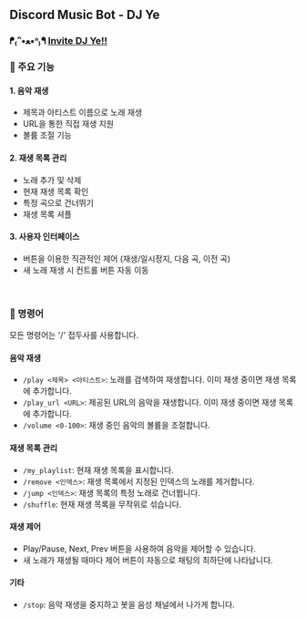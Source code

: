 ## Discord Music Bot - DJ Ye

### ᖰ₍ᐢ•ﻌ•ᐢ₎ᖳ [**Invite DJ Ye!!**](https://discord.com/oauth2/authorize?client_id=1280517943717003284&permissions=2184252416&integration_type=0&scope=bot+applications.commands)

### 🎵 주요 기능
#### 1. 음악 재생
- 제목과 아티스트 이름으로 노래 재생
- URL을 통한 직접 재생 지원
- 볼륨 조절 기능
    
#### 2. 재생 목록 관리
- 노래 추가 및 삭제
- 현재 재생 목록 확인
- 특정 곡으로 건너뛰기
- 재생 목록 셔플
    
#### 3. 사용자 인터페이스
- 버튼을 이용한 직관적인 제어 (재생/일시정지, 다음 곡, 이전 곡)
- 새 노래 재생 시 컨트롤 버튼 자동 이동

<br>

### 🎵 명령어

모든 명령어는 '/' 접두사를 사용합니다.

#### 음악 재생
- `/play <제목> <아티스트>`: 노래를 검색하여 재생합니다. 이미 재생 중이면 재생 목록에 추가합니다.
- `/play_url <URL>`: 제공된 URL의 음악을 재생합니다. 이미 재생 중이면 재생 목록에 추가합니다.
- `/volume <0-100>`: 재생 중인 음악의 볼륨을 조절합니다.

#### 재생 목록 관리
- `/my_playlist`: 현재 재생 목록을 표시합니다.
- `/remove <인덱스>`: 재생 목록에서 지정된 인덱스의 노래를 제거합니다.
- `/jump <인덱스>`: 재생 목록의 특정 노래로 건너뜁니다.
- `/shuffle`: 현재 재생 목록을 무작위로 섞습니다.

#### 재생 제어
- Play/Pause, Next, Prev 버튼을 사용하여 음악을 제어할 수 있습니다.
- 새 노래가 재생될 때마다 제어 버튼이 자동으로 채팅의 최하단에 나타납니다.

#### 기타
- `/stop`: 음악 재생을 중지하고 봇을 음성 채널에서 나가게 합니다.

